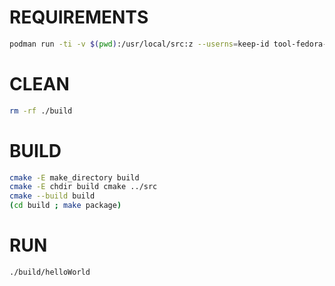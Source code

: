 # REQUIREMENTS
```bash
podman run -ti -v $(pwd):/usr/local/src:z --userns=keep-id tool-fedora-gcc
```

# CLEAN
```bash
rm -rf ./build
```

# BUILD
```bash
cmake -E make_directory build
cmake -E chdir build cmake ../src
cmake --build build
(cd build ; make package)
```

# RUN
```bash
./build/helloWorld
```
